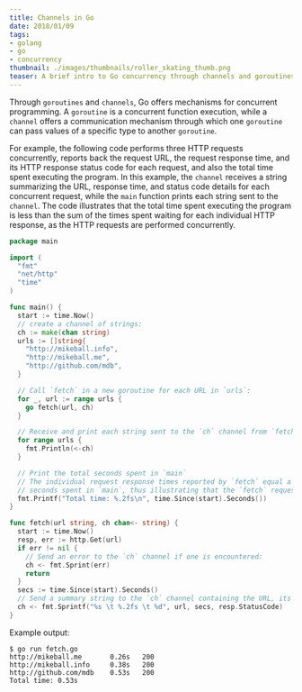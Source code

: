 ```yaml
---
title: Channels in Go
date: 2018/01/09
tags:
- golang
- go
- concurrency
thumbnail: ./images/thumbnails/roller_skating_thumb.png
teaser: A brief intro to Go concurrency through channels and goroutines.
---
```


Through `goroutines` and `channels`, Go offers mechanisms for concurrent programming. A `goroutine` is a concurrent function execution, while a `channel` offers a communication mechanism through which one `goroutine` can pass values of a specific type to another `goroutine`.

For example, the following code performs three HTTP requests concurrently, reports back the request URL, the request response time, and its HTTP response status code for each request, and also the total time spent executing the program. In this example, the `channel` receives a string summarizing the URL, response time, and status code details for each concurrent request, while the `main` function prints each string sent to the `channel`. The code illustrates that the total time spent executing the program is less than the sum of the times spent waiting for each individual HTTP response, as the HTTP requests are performed concurrently.

```go
package main

import (
  "fmt"
  "net/http"
  "time"
)

func main() {
  start := time.Now()
  // create a channel of strings:
  ch := make(chan string)
  urls := []string{
    "http://mikeball.info",
    "http://mikeball.me",
    "http://github.com/mdb",
  }

  // Call `fetch` in a new goroutine for each URL in `urls`:
  for _, url := range urls {
    go fetch(url, ch)
  }

  // Receive and print each string sent to the `ch` channel from `fetch`:
  for range urls {
    fmt.Println(<-ch)
  }

  // Print the total seconds spent in `main`
  // The individual request response times reported by `fetch` equal a sum greater than the total
  // seconds spent in `main`, thus illustrating that the `fetch` requests occurred concurrently.
  fmt.Printf("Total time: %.2fs\n", time.Since(start).Seconds())
}

func fetch(url string, ch chan<- string) {
  start := time.Now()
  resp, err := http.Get(url)
  if err != nil {
    // Send an error to the `ch` channel if one is encountered:
    ch <- fmt.Sprint(err)
    return
  }
  secs := time.Since(start).Seconds()
  // Send a summary string to the `ch` channel containing the URL, its request response time, and its HTTP status code
  ch <- fmt.Sprintf("%s \t %.2fs \t %d", url, secs, resp.StatusCode)
}
```

Example output:

```
$ go run fetch.go
http://mikeball.me       0.26s   200
http://mikeball.info     0.38s   200
http://github.com/mdb    0.53s   200
Total time: 0.53s
```
